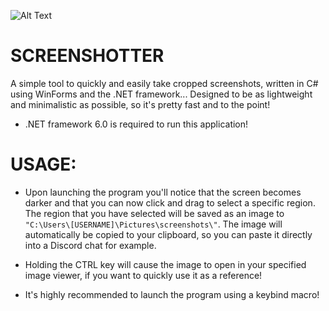 ![Alt Text](https://media.giphy.com/media/hES9wSnCaL2vcWp4QH/giphy.gif)

# SCREENSHOTTER
A simple tool to quickly and easily take cropped screenshots, written in C# using WinForms and the .NET framework...
Designed to be as lightweight and minimalistic as possible, so it's pretty fast and to the point!

* .NET framework 6.0 is required to run this application!

# USAGE:
* Upon launching the program you'll notice that the screen becomes darker and that you can now click and drag to select a specific region.
The region that you have selected will be saved as an image to `"C:\Users\[USERNAME]\Pictures\screenshots\"`. The image will automatically be copied
to your clipboard, so you can paste it directly into a Discord chat for example.

* Holding the CTRL key will cause the image to open in your specified image viewer, if you want to quickly use it as a reference!
* It's highly recommended to launch the program using a keybind macro!
